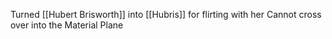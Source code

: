 Turned [[Hubert Brisworth]] into [[Hubris]] for flirting with her
Cannot cross over into the Material Plane